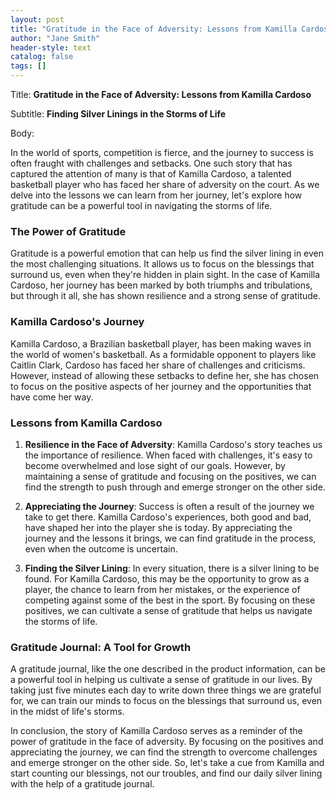 ```yaml
---
layout: post
title: "Gratitude in the Face of Adversity: Lessons from Kamilla Cardoso"
author: "Jane Smith"
header-style: text
catalog: false
tags: []
---
```


Title: **Gratitude in the Face of Adversity: Lessons from Kamilla Cardoso**

Subtitle: **Finding Silver Linings in the Storms of Life**

Body:

In the world of sports, competition is fierce, and the journey to success is often fraught with challenges and setbacks. One such story that has captured the attention of many is that of Kamilla Cardoso, a talented basketball player who has faced her share of adversity on the court. As we delve into the lessons we can learn from her journey, let's explore how gratitude can be a powerful tool in navigating the storms of life.

### The Power of Gratitude

Gratitude is a powerful emotion that can help us find the silver lining in even the most challenging situations. It allows us to focus on the blessings that surround us, even when they're hidden in plain sight. In the case of Kamilla Cardoso, her journey has been marked by both triumphs and tribulations, but through it all, she has shown resilience and a strong sense of gratitude.

### Kamilla Cardoso's Journey

Kamilla Cardoso, a Brazilian basketball player, has been making waves in the world of women's basketball. As a formidable opponent to players like Caitlin Clark, Cardoso has faced her share of challenges and criticisms. However, instead of allowing these setbacks to define her, she has chosen to focus on the positive aspects of her journey and the opportunities that have come her way.

### Lessons from Kamilla Cardoso

1. **Resilience in the Face of Adversity**: Kamilla Cardoso's story teaches us the importance of resilience. When faced with challenges, it's easy to become overwhelmed and lose sight of our goals. However, by maintaining a sense of gratitude and focusing on the positives, we can find the strength to push through and emerge stronger on the other side.

2. **Appreciating the Journey**: Success is often a result of the journey we take to get there. Kamilla Cardoso's experiences, both good and bad, have shaped her into the player she is today. By appreciating the journey and the lessons it brings, we can find gratitude in the process, even when the outcome is uncertain.

3. **Finding the Silver Lining**: In every situation, there is a silver lining to be found. For Kamilla Cardoso, this may be the opportunity to grow as a player, the chance to learn from her mistakes, or the experience of competing against some of the best in the sport. By focusing on these positives, we can cultivate a sense of gratitude that helps us navigate the storms of life.

### Gratitude Journal: A Tool for Growth

A gratitude journal, like the one described in the product information, can be a powerful tool in helping us cultivate a sense of gratitude in our lives. By taking just five minutes each day to write down three things we are grateful for, we can train our minds to focus on the blessings that surround us, even in the midst of life's storms.

In conclusion, the story of Kamilla Cardoso serves as a reminder of the power of gratitude in the face of adversity. By focusing on the positives and appreciating the journey, we can find the strength to overcome challenges and emerge stronger on the other side. So, let's take a cue from Kamilla and start counting our blessings, not our troubles, and find our daily silver lining with the help of a gratitude journal.